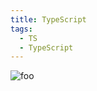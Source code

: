 ```yaml
---
title: TypeScript
tags:
  - TS
  - TypeScript
---
```


<img class="zoomable" :src="$withBase('/images/screenshot/ts/0/1.jpg')" alt="foo">
